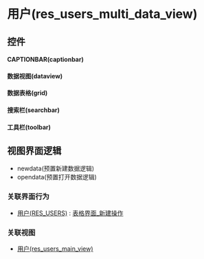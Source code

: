 # 用户(res_users_multi_data_view)  <!-- {docsify-ignore-all} -->



## 控件
#### CAPTIONBAR(captionbar)
#### 数据视图(dataview)
#### 数据表格(grid)
#### 搜索栏(searchbar)
#### 工具栏(toolbar)

## 视图界面逻辑
  * newdata(预置新建数据逻辑)
  * opendata(预置打开数据逻辑)


### 关联界面行为
  * [用户(RES_USERS)](module/base/res_users) : [表格界面_新建操作](module/base/res_users#界面行为)

### 关联视图
  * [用户(res_users_main_view)](app/view/res_users_main_view)

<script>
 const { createApp } = Vue
  createApp({
    data() {
      return {

      }
    }
  }).use(ElementPlus).mount('#app')
</script>